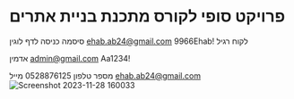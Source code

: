 # פרויקט סופי לקורס מתכנת בניית אתרים

סיסמה כניסה לדף לוגין ehab.ab24@gmail.com    9966Ehab!  לקוח רגיל 

אדמין admin@gmail.com Aa1234!      

מספר טלפון 0528876125 מייל ehab.ab24@gmail.com
![Screenshot 2023-11-28 160033](https://github.com/ehababuresh/full-stack-finish/assets/110368166/5a9d73e0-96df-4563-9bea-0eb3ea35c01f)
